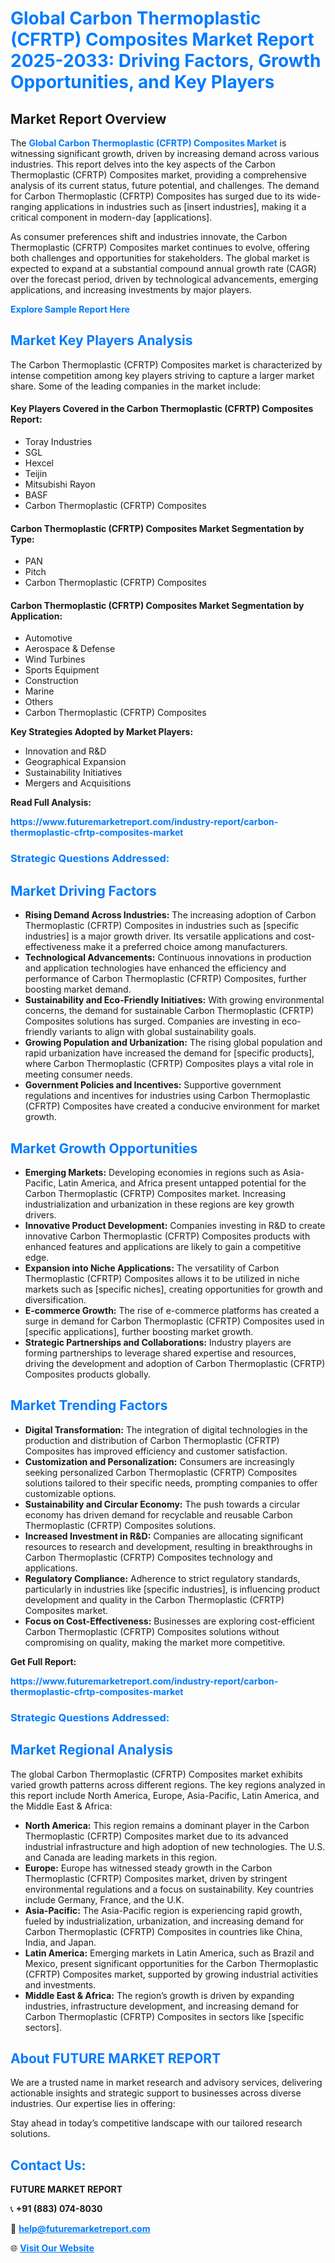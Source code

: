 <h1 style="color: #007BFF;">Global Carbon Thermoplastic (CFRTP) Composites Market Report 2025-2033: Driving Factors, Growth Opportunities, and Key Players</h1>

<section id="overview">
<h2>Market Report Overview</h2>
<p>The <a href="https://www.futuremarketreport.com/industry-report/carbon-thermoplastic-cfrtp-composites-market" style="color: #007BFF; text-decoration: none;"><strong>Global Carbon Thermoplastic (CFRTP) Composites Market</strong></a> is witnessing significant growth, driven by increasing demand across various industries. This report delves into the key aspects of the Carbon Thermoplastic (CFRTP) Composites market, providing a comprehensive analysis of its current status, future potential, and challenges. The demand for Carbon Thermoplastic (CFRTP) Composites has surged due to its wide-ranging applications in industries such as [insert industries], making it a critical component in modern-day [applications].</p>
<p>As consumer preferences shift and industries innovate, the Carbon Thermoplastic (CFRTP) Composites market continues to evolve, offering both challenges and opportunities for stakeholders. The global market is expected to expand at a substantial compound annual growth rate (CAGR) over the forecast period, driven by technological advancements, emerging applications, and increasing investments by major players.</p>
</section>

<section id="overview">
<p><a href="https://www.futuremarketreport.com/request-sample/reportId=97640" style="color: #007BFF; text-decoration: none;"><strong>Explore Sample Report Here</strong></a></p>
</section>

<section id="key-players">
<h2 style="color: #007BFF;">Market Key Players Analysis</h2>
<p>The Carbon Thermoplastic (CFRTP) Composites market is characterized by intense competition among key players striving to capture a larger market share. Some of the leading companies in the market include:</p>
<h4>Key Players Covered in the Carbon Thermoplastic (CFRTP) Composites Report:</h4>
<ul><li>Toray Industries</li><li>SGL</li><li>Hexcel</li><li>Teijin</li><li>Mitsubishi Rayon</li><li>BASF</li><li>Carbon Thermoplastic (CFRTP) Composites</li></ul>
<h4>Carbon Thermoplastic (CFRTP) Composites Market Segmentation by Type:</h4>
<ul><li>PAN</li><li>Pitch</li><li>Carbon Thermoplastic (CFRTP) Composites</li></ul>

<h4>Carbon Thermoplastic (CFRTP) Composites Market Segmentation by Application:</h4>
<ul><li>Automotive</li><li>Aerospace &amp; Defense</li><li>Wind Turbines</li><li>Sports Equipment</li><li>Construction</li><li>Marine</li><li>Others</li><li>Carbon Thermoplastic (CFRTP) Composites</li></ul>
<p><strong>Key Strategies Adopted by Market Players:</strong></p>
<ul>
<li>Innovation and R&D</li>
<li>Geographical Expansion</li>
<li>Sustainability Initiatives</li>
<li>Mergers and Acquisitions</li>
</ul>
</section>

<section>
<p><strong>Read Full Analysis: </strong></p><a href="https://www.futuremarketreport.com/industry-report/carbon-thermoplastic-cfrtp-composites-market" style="color: #007BFF; text-decoration: none;"><strong>https://www.futuremarketreport.com/industry-report/carbon-thermoplastic-cfrtp-composites-market</strong></a>
<h3 style="color: #007BFF;">Strategic Questions Addressed:</h3>
</section>

<section id="driving-factors">
<h2 style="color: #007BFF;">Market Driving Factors</h2>
<ul>
<li><strong>Rising Demand Across Industries:</strong> The increasing adoption of Carbon Thermoplastic (CFRTP) Composites in industries such as [specific industries] is a major growth driver. Its versatile applications and cost-effectiveness make it a preferred choice among manufacturers.</li>
<li><strong>Technological Advancements:</strong> Continuous innovations in production and application technologies have enhanced the efficiency and performance of Carbon Thermoplastic (CFRTP) Composites, further boosting market demand.</li>
<li><strong>Sustainability and Eco-Friendly Initiatives:</strong> With growing environmental concerns, the demand for sustainable Carbon Thermoplastic (CFRTP) Composites solutions has surged. Companies are investing in eco-friendly variants to align with global sustainability goals.</li>
<li><strong>Growing Population and Urbanization:</strong> The rising global population and rapid urbanization have increased the demand for [specific products], where Carbon Thermoplastic (CFRTP) Composites plays a vital role in meeting consumer needs.</li>
<li><strong>Government Policies and Incentives:</strong> Supportive government regulations and incentives for industries using Carbon Thermoplastic (CFRTP) Composites have created a conducive environment for market growth.</li>
</ul>
</section>

<section id="growth-opportunities">
<h2 style="color: #007BFF;">Market Growth Opportunities</h2>
<ul>
<li><strong>Emerging Markets:</strong> Developing economies in regions such as Asia-Pacific, Latin America, and Africa present untapped potential for the Carbon Thermoplastic (CFRTP) Composites market. Increasing industrialization and urbanization in these regions are key growth drivers.</li>
<li><strong>Innovative Product Development:</strong> Companies investing in R&D to create innovative Carbon Thermoplastic (CFRTP) Composites products with enhanced features and applications are likely to gain a competitive edge.</li>
<li><strong>Expansion into Niche Applications:</strong> The versatility of Carbon Thermoplastic (CFRTP) Composites allows it to be utilized in niche markets such as [specific niches], creating opportunities for growth and diversification.</li>
<li><strong>E-commerce Growth:</strong> The rise of e-commerce platforms has created a surge in demand for Carbon Thermoplastic (CFRTP) Composites used in [specific applications], further boosting market growth.</li>
<li><strong>Strategic Partnerships and Collaborations:</strong> Industry players are forming partnerships to leverage shared expertise and resources, driving the development and adoption of Carbon Thermoplastic (CFRTP) Composites products globally.</li>
</ul>
</section>

<section id="trending-factors">
<h2 style="color: #007BFF;">Market Trending Factors</h2>
<ul>
<li><strong>Digital Transformation:</strong> The integration of digital technologies in the production and distribution of Carbon Thermoplastic (CFRTP) Composites has improved efficiency and customer satisfaction.</li>
<li><strong>Customization and Personalization:</strong> Consumers are increasingly seeking personalized Carbon Thermoplastic (CFRTP) Composites solutions tailored to their specific needs, prompting companies to offer customizable options.</li>
<li><strong>Sustainability and Circular Economy:</strong> The push towards a circular economy has driven demand for recyclable and reusable Carbon Thermoplastic (CFRTP) Composites solutions.</li>
<li><strong>Increased Investment in R&D:</strong> Companies are allocating significant resources to research and development, resulting in breakthroughs in Carbon Thermoplastic (CFRTP) Composites technology and applications.</li>
<li><strong>Regulatory Compliance:</strong> Adherence to strict regulatory standards, particularly in industries like [specific industries], is influencing product development and quality in the Carbon Thermoplastic (CFRTP) Composites market.</li>
<li><strong>Focus on Cost-Effectiveness:</strong> Businesses are exploring cost-efficient Carbon Thermoplastic (CFRTP) Composites solutions without compromising on quality, making the market more competitive.</li>
</ul>
</section>

<section>
<p><strong>Get Full Report: </strong></p><a href="https://www.futuremarketreport.com/industry-report/carbon-thermoplastic-cfrtp-composites-market" style="color: #007BFF; text-decoration: none;"><strong>https://www.futuremarketreport.com/industry-report/carbon-thermoplastic-cfrtp-composites-market</strong></a>
<h3 style="color: #007BFF;">Strategic Questions Addressed:</h3>
</section>


<section id="regional-analysis">
<h2 style="color: #007BFF;">Market Regional Analysis</h2>
<p>The global Carbon Thermoplastic (CFRTP) Composites market exhibits varied growth patterns across different regions. The key regions analyzed in this report include North America, Europe, Asia-Pacific, Latin America, and the Middle East & Africa:</p>
<ul>
<li><strong>North America:</strong> This region remains a dominant player in the Carbon Thermoplastic (CFRTP) Composites market due to its advanced industrial infrastructure and high adoption of new technologies. The U.S. and Canada are leading markets in this region.</li>
<li><strong>Europe:</strong> Europe has witnessed steady growth in the Carbon Thermoplastic (CFRTP) Composites market, driven by stringent environmental regulations and a focus on sustainability. Key countries include Germany, France, and the U.K.</li>
<li><strong>Asia-Pacific:</strong> The Asia-Pacific region is experiencing rapid growth, fueled by industrialization, urbanization, and increasing demand for Carbon Thermoplastic (CFRTP) Composites in countries like China, India, and Japan.</li>
<li><strong>Latin America:</strong> Emerging markets in Latin America, such as Brazil and Mexico, present significant opportunities for the Carbon Thermoplastic (CFRTP) Composites market, supported by growing industrial activities and investments.</li>
<li><strong>Middle East & Africa:</strong> The region’s growth is driven by expanding industries, infrastructure development, and increasing demand for Carbon Thermoplastic (CFRTP) Composites in sectors like [specific sectors].</li>
</ul>
</section>

<footer>
<h2 style="color: #007BFF;">About FUTURE MARKET REPORT</h2>
<p>We are a trusted name in market research and advisory services, delivering actionable insights and strategic support to businesses across diverse industries. Our expertise lies in offering:</p>

<p>Stay ahead in today’s competitive landscape with our tailored research solutions.</p>

<h2 style="color: #007BFF;">Contact Us:</h2>
<p><strong>FUTURE MARKET REPORT</strong></p>
<p>📞 <strong>+91 (883) 074-8030</strong></p>
<p>📧 <strong><a href="mailto:help@futuremarketreport.com" style="color: #007BFF;">help@futuremarketreport.com</a></strong></p>
<p>🌐 <strong><a href="https://www.futuremarketreport.com/" style="color: #007BFF;">Visit Our Website</a></strong></p>
</footer>